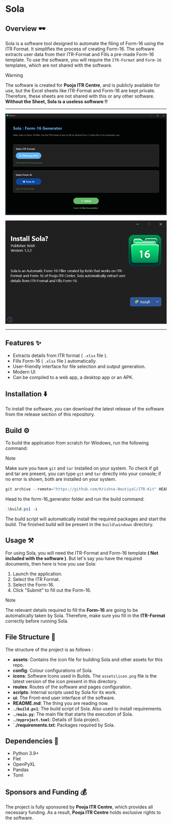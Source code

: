 # Sola

## Overview 🕶️

Sola is a software tool designed to automate the filing of Form-16 using the ITR Format. It simplifies the process of creating Form-16. The software extracts user data from their ITR-Format and Fills a pre-made Form-16 template. To use the software, you will require the `ITR-Format` and `Form-16` templates, which are not shared with the software.

> [!WARNING]
The software is created for **Pooja ITR Centre**, and is publicly available for use, but the Excel sheets like ITR-Format and Form-16 are kept private. Therefore, these sheets are not shared with this or any other software. **Without the Sheet, Sola is a useless software !!**

---

![Sola Interface](./assets/interface.png)

![Installing Sola](./assets/installer.png)

---

## Features ✨

- Extracts details from ITR format ( `.xlsx` file ).
- Fills Form-16 ( `.xlsx` file ) automatically.
- User-friendly interface for file selection and output generation.
- Modern UI
- Can be compiled to a web app, a desktop app or an APK.

## Installation ⬇️

To install the software, you can download the latest release of the software from the release section of this repository.

## Build ⚙️

To build the application from scratch for Windows, run the following command:

> [!NOTE]
> Make sure you have `git` and `tar` installed on your system.
> To check if git and tar are present, you can type `git` and `tar` directly into your console; if no error is shown, both are installed on your system.


```powershell
git archive --remote="https://github.com/Krishna-Noutiyal/ITR-Kit" HEAD:form-16_generator | tar -x
```

Head to the form-16_generator folder and run the build command:

```powershell
.\build.ps1 -i
```

The build script will automatically install the required packages and start the build. The finished build will be present in the `build\windows` directory.


## Usage ⚒️

For using Sola, you will need the ITR-Format and Form-16 template **( Not included with the software )**. But let's say you have the required documents, then here is how you use Sola:

1. Launch the application.
2. Select the ITR Format.
3. Select the Form-16.
4. Click "Submit" to fill out the Form-16.

> [!NOTE]
> The relevant details required to fill the **Form-16** are going to be automatically taken by Sola. Therefore, make sure you fill in the **ITR-Format** correctly before running Sola.

## File Structure 📂

The structure of the project is as follows :

- **assets**: Contains the icon file for building Sola and other assets for this repo.
- **config**: Colour configurations of Sola.
- **icons**: Software Icons used in Builds. The `assets\icon.png` file is the latest version of the icon present in this directory.
- **routes**: Routes of the software and pages configuration.
- **scripts**: Internal scripts used by Sola for its work.
- **ui**: The Front-end user interface of the software.
- **README.md**: The thing you are reading now.
- **`./build.ps1`**: The build script of Sola. Also used to install requirements.
- **`./main.py`**: The main file that starts the execution of Sola.
- **`./myproject.toml`**: Details of Sola project.
- **`./requirements.txt**: Packages required by Sola.

## Dependencies 🚴

- Python 3.9+
- Flet
- OpenPyXL
- Pandas
- Toml

## Sponsors and Funding 💰
The project is fully sponsored by **Pooja ITR Centre**, which provides all necessary funding. As a result, **Pooja ITR Centre** holds exclusive rights to the software.
